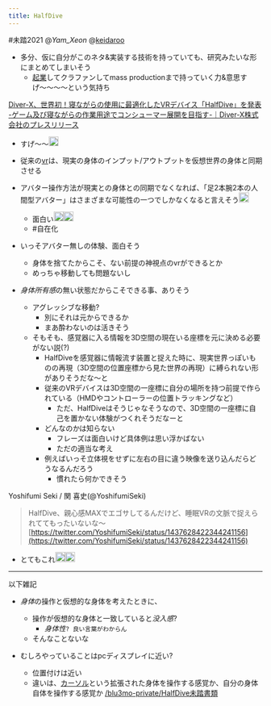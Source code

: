 ```yaml
---
title: HalfDive
---
```


\#未踏2021 @*Yam_Xeon* @[keidaroo](keidaroo.md)

* 多分、仮に自分がこのネタ&実装する技術を持っていても、研究みたいな形にまとめてしまいそう
  * [起業](%E8%B5%B7%E6%A5%AD.md)してクラファンしてmass productionまで持っていく力&意思すげ〜〜〜〜という気持ち

[Diver-X、世界初！寝ながらの使用に最適化したVRデバイス「HalfDive」を発表 -ゲーム及び寝ながらの作業用途でコンシューマー展開を目指す-｜Diver-X株式会社のプレスリリース](https://prtimes.jp/main/html/rd/p/000000001.000079431.html)

* すげ〜〜<img src='https://scrapbox.io/api/pages/blu3mo-public/blu3mo/icon' alt='blu3mo.icon' height="19.5"/>

* 従来の[vr](VR.md)は、現実の身体のインプット/アウトプットを仮想世界の身体と同期させる

* アバター操作方法が現実との身体との同期でなくなれば、「足2本腕2本の人間型アバター」はさまざまな可能性の一つでしかなくなると言えそう<img src='https://scrapbox.io/api/pages/blu3mo-public/blu3mo/icon' alt='blu3mo.icon' height="19.5"/>
  
  * 面白い<img src='https://scrapbox.io/api/pages/blu3mo-public/blu3mo/icon' alt='blu3mo.icon' height="19.5"/><img src='https://scrapbox.io/api/pages/blu3mo-public/blu3mo/icon' alt='blu3mo.icon' height="19.5"/>
  * \#自在化
* いっそアバター無しの体験、面白そう
  
  * 身体を捨てたからこそ、ない前提の神視点のvrができるとか
  * めっちゃ移動しても問題ないし
* *身体所有感*の無い状態だからこそできる事、ありそう
  
  * アグレッシブな移動?
    * 別にそれは元からできるか
    * まあ酔わないのは活きそう
  * そもそも、感覚器に入る情報を3D空間の現在いる座標を元に決める必要がない説(?)
    * HalfDiveを感覚器に情報流す装置と捉えた時に、現実世界っぽいものの再現（3D空間の位置座標から見た世界の再現）に縛られない形がありそうだな〜と
    * 従来のVRデバイスは3D空間の一座標に自分の場所を持つ前提で作られている（HMDやコントローラーの位置トラッキングなど）
      * ただ、HalfDiveはそうじゃなそうなので、3D空間の一座標に自己を置かない体験がつくれそうだなーと
    * どんなのかは知らない
      * フレーズは面白いけど具体例は思い浮かばない
      * ただの適当な考え
    * 例えばいっそ立体視をせずに左右の目に違う映像を送り込んだらどうなるんだろう
      * 慣れたら何かできそう

Yoshifumi Seki / 関 喜史(@YoshifumiSeki)

 > 
 > HalfDive、親心感MAXでエゴサしてるんだけど、睡眠VRの文脈で捉えられててもったいないな〜
 > [https://twitter.com/YoshifumiSeki/status/1437628422344241156](https://twitter.com/YoshifumiSeki/status/1437628422344241156)

* とてもこれ<img src='https://scrapbox.io/api/pages/blu3mo-public/blu3mo/icon' alt='blu3mo.icon' height="19.5"/><img src='https://scrapbox.io/api/pages/blu3mo-public/blu3mo/icon' alt='blu3mo.icon' height="19.5"/>

---

以下雑記

* *身体*の操作と仮想的な身体を考えたときに、
  
  * 操作が仮想的な身体と一致していると*没入感*?
    * *身体性*`? 良い言葉がわからん`
  * そんなことないな
* むしろやっていることはpcディスプレイに近い?
  
  * 位置付けは近い
  * 違いは、[カーソル](%E3%82%AB%E3%83%BC%E3%82%BD%E3%83%AB.md)という拡張された身体を操作する感覚か、自分の身体自体を操作する感覚か
    [/blu3mo-private/HalfDive未踏書類](https://scrapbox.io/blu3mo-private/HalfDive未踏書類)
